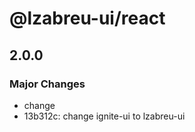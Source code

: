 # @lzabreu-ui/react

## 2.0.0

### Major Changes

- change
- 13b312c: change ignite-ui to lzabreu-ui
